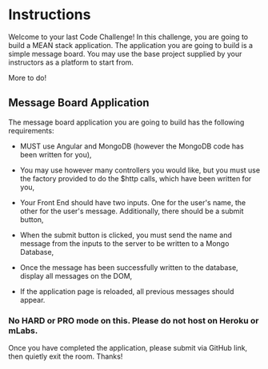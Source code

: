 # Instructions
Welcome to your last Code Challenge! In this challenge, you are going to build a MEAN stack application. The application you are going to build is a simple message board. You may use the base project supplied by your instructors as a platform to start from.

More to do!

## Message Board Application
The message board application you are going to build has the following requirements:

* MUST use Angular and MongoDB (however the MongoDB code has been written for you),

* You may use however many controllers you would like, but you must use the factory provided to do the $http calls, which have been written for you,

* Your Front End should have two inputs. One for the user's name, the other for the user's message. Additionally, there should be a submit button,

* When the submit button is clicked, you must send the name and message from the inputs to the server to be written to a Mongo Database,

* Once the message has been successfully written to the database, display all messages on the DOM,

* If the application page is reloaded, all previous messages should appear.

### No HARD or PRO mode on this. Please do not host on Heroku or mLabs.

Once you have completed the application, please submit via GitHub link, then quietly exit the room.
Thanks!
